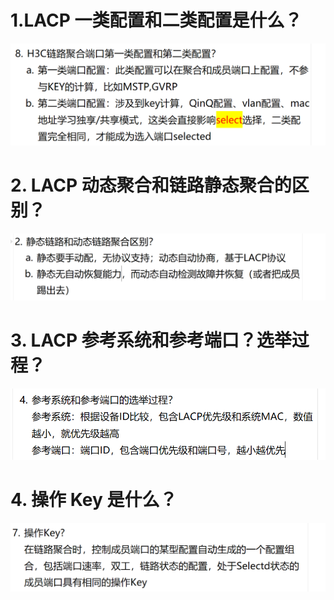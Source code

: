 # 1.LACP 一类配置和二类配置是什么？

![alt text](images/面试题---LACP基础/image-7.png)

# 2. LACP 动态聚合和链路静态聚合的区别？

![alt text](images/面试题---LACP基础/image.png)

# 3. LACP 参考系统和参考端口？选举过程？

![alt text](images/面试题---LACP基础/image-4.png)

# 4. 操作 Key 是什么？

![alt text](images/面试题---LACP基础/image-6.png)
